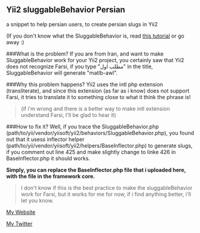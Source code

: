 ## Yii2 sluggableBehavior Persian
a snippet to help persian users, to create persian slugs in Yii2

(If you don't know what the SluggableBehavior is, read [this tutorial](http://code.tutsplus.com/tutorials/programming-with-yii2-sluggable-behavior--cms-23222) or go away :)

###What is the problem?
If you are from Iran, and want to make SluggableBehavior work for your Yii2 project, you certainly saw that Yii2 does not recognize Farsi, if you type "مطلب اول" in the title, SluggableBehavior will generate "matlb-awl".

###Why this problem happens?
Yii2 uses the intl php extension (transliterate), and since this extension (as far as i know) does not support Farsi, it tries to translate it to something close to what it think the phrase is!
> (if i'm wrong and there is a better way to make intl extension understand Farsi, I'll be glad to hear it)

###How to fix it?
Well, if you trace the SluggableBehavior.php (path/to/yii/vendor/yiisoft/yii2/behaviors/SluggableBehavior.php), you found out that it usess inflector helper (path/to/yii/vendor/yiisoft/yii2/helpers/BaseInflector.php) to generate slugs, if you comment out line 425 and make slightly change to linke 426 in BaseInflector.php it should works.

**Simply, you can replace the BaseInflector.php file that i uploaded here, with the file in the framework core.**
>I don't know if this is the best practice to make the sluggableBehavior work for Farsi, but it works for me for now, if i find anything better, i'll let you know.


[My Website](http://AlaFalaki.ir)

[My Twitter](http://twitter.com/AlaFalaki)
